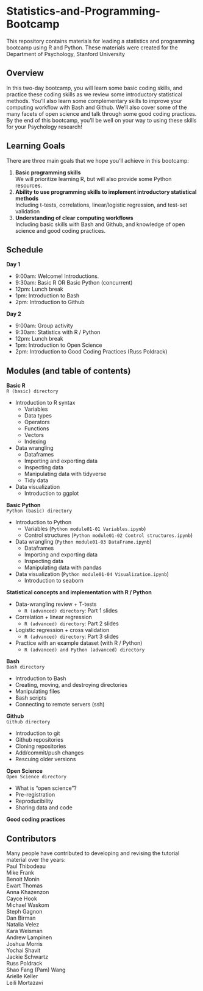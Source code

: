 # Statistics-and-Programming-Bootcamp
This repository contains materials for leading a statistics and programming bootcamp using R and Python. These materials were created for the Department of Psychology, Stanford University

## Overview
In this two-day bootcamp, you will learn some basic coding skills, and practice these coding skills as we review some introductory statistical methods. You’ll also learn some complementary skills to improve your computing workflow with Bash and Github. We’ll also cover some of the many facets of open science and talk through some good coding practices. By the end of this bootcamp, you’ll be well on your way to using these skills for your Psychology research!


## Learning Goals
There are three main goals that we hope you’ll achieve in this bootcamp:     
1. **Basic programming skills**    
	We will prioritize learning R, but will also provide some Python resources.
2. **Ability to use programming skills to implement introductory statistical methods**    
	Including t-tests, correlations, linear/logistic regression, and test-set validation
3. **Understanding of clear computing workflows**      
Including basic skills with Bash and Github, and knowledge of open science and good coding practices. 


## Schedule
**Day 1**   
- 9:00am: Welcome! Introductions.
- 9:30am: Basic R OR Basic Python (concurrent)
- 12pm: Lunch break
- 1pm: Introduction to Bash
- 2pm: Introduction to Github

**Day 2**     
- 9:00am: Group activity
- 9:30am: Statistics with R / Python 
- 12pm: Lunch break
- 1pm: Introduction to Open Science
- 2pm: Introduction to Good Coding Practices (Russ Poldrack)


## Modules (and table of contents)
**Basic R**         
`R (basic) directory`         
* Introduction to R syntax
  *  Variables
  * Data types
  * Operators
  * Functions
  * Vectors
  * Indexing
* Data wrangling
  * Dataframes
  * Importing and exporting data
  * Inspecting data
  * Manipulating data with tidyverse
  * Tidy data
* Data visualization
  * Introduction to ggplot 

**Basic Python**    
`Python (basic) directory`         
* Introduction to Python 
  * Variables (`Python module01-01 Variables.ipynb`)
  * Control structures (`Python module01-02 Control structures.ipynb`)
* Data wrangling (`Python module01-03 DataFrame.ipynb`)
  * Dataframes
  * Importing and exporting data
  * Inspecting data
  * Manipulating data with pandas
* Data visualization (`Python module01-04 Visualization.ipynb`)
  * Introduction to seaborn 

**Statistical concepts and implementation with R / Python**       
* Data-wrangling review + T-tests 
  * `R (advanced) directory`: Part 1 slides
* Correlation + linear regression 
  * `R (advanced) directory`: Part 2 slides
* Logistic regression + cross validation 
  * `R (advanced) directory`: Part 3 slides
* Practice with an example dataset (with R / Python)
  * `R (advanced) and Python (advanced) directory`         

**Bash**    
`Bash directory`         
* Introduction to Bash
 * Creating, moving, and destroying directories
 * Manipulating files
 * Bash scripts 
* Connecting to remote servers (ssh)

**Github**     
`Github directory`
* Introduction to git
* Github repositories
* Cloning repositories
* Add/commit/push changes
* Rescuing older versions

**Open Science**    
`Open Science directory`
* What is “open science”?
* Pre-registration
* Reproducibility
* Sharing data and code

**Good coding practices**

## Contributors
Many people have contributed to developing and revising the tutorial material over the years:     
Paul Thibodeau    
Mike Frank    
Benoit Monin    
Ewart Thomas   
Anna Khazenzon   
Cayce Hook   
Michael Waskom   
Steph Gagnon   
Dan Birman   
Natalia Velez   
Kara Weisman   
Andrew Lampinen   
Joshua Morris   
Yochai Shavit   
Jackie Schwartz   
Russ Poldrack   
Shao Fang (Pam) Wang   
Arielle Keller   
Leili Mortazavi   
